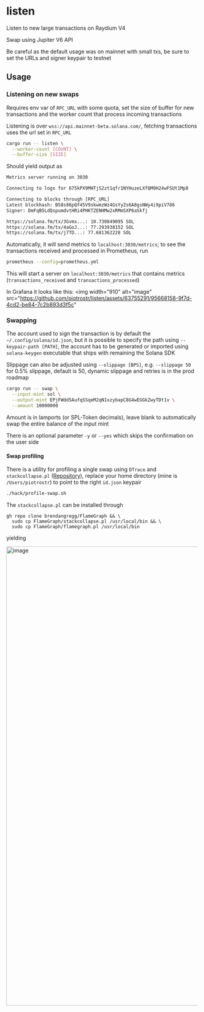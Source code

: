 # listen

Listen to new large transactions on Raydium V4

Swap using Jupiter V6 API

Be careful as the default usage was on mainnet with small txs, be sure to set
the URLs and signer keypair to testnet

## Usage

### Listening on new swaps

Requires env var of `RPC_URL` with some quota, set the size of buffer for new
transactions and the worker count that process incoming transactions

Listening is over `wss://api.mainnet-beta.solana.com/`, fetching transactions
uses the url set in `RPC_URL`

```sh
cargo run -- listen \
  --worker-count [COUNT] \
  --buffer-size [SIZE]
```

Should yield output as

```txt
Metrics server running on 3030

Connecting to logs for 675kPX9MHTjS2zt1qfr1NYHuzeLXfQM9H24wFSUt1Mp8

Connecting to blocks through [RPC_URL]
Latest blockhash: BS8s86pQf45V9skwmzWz4GsYyZs6A8gsNWy4i9piV786
Signer: DmFqB5LdQspumdvtHRi4PHKTZENHMw2xRMmSXP6aSkfj

https://solana.fm/tx/3Gvmx...: 10.730849095 SOL
https://solana.fm/tx/4aGoJ...: 77.293938152 SOL
https://solana.fm/tx/j7TD...: 77.681362228 SOL
```

Automatically, it will send metrics to `localhost:3030/metrics`; to see the
transactions received and processed in Prometheus, run

```sh
prometheus --config=prometheus.yml
```

This will start a server on `localhost:3030/metrics` that contains metrics
(`transactions_received` and `transactions_processed`)

In Grafana it looks like this:
<img
width="910"
alt="image"
src="<https://github.com/piotrostr/listen/assets/63755291/95668158-9f7d-4cd2-be84-7c2b893d3f5c>"

>

### Swapping

The account used to sign the transaction is by default the
`~/.config/solana/id.json`, but it is possible to specify the path using
`--keypair-path [PATH]`, the account has to be generated or imported using
`solana-keygen` executable that ships with remaining the Solana SDK

Slippage can also be adjusted using `--slippage [BPS]`, e.g. `--slippage 50`
for 0.5% slippage, default is 50, dynamic slippage and retries is in the prod
roadmap

```sh
cargo run -- swap \
  --input-mint sol \
  --output-mint EPjFWdd5AufqSSqeM2qN1xzybapC8G4wEGGkZwyTDt1v \
  --amount 10000000
```

Amount is in lamports (or SPL-Token decimals), leave blank to automatically
swap the entire balance of the input mint

There is an optional parameter `-y` or `--yes` which skips the confirmation on
the user side

#### Swap profiling

There is a utility for profiling a single swap using `DTrace` and
`stackcollapse.pl` ([Repository](https://github.com/brendangregg/FlameGraph)),
replace your home directory (mine is `/Users/piotrostr`) to point to the right
`id.json` keypair

```sh
./hack/profile-swap.sh
```

The `stackcollapse.pl` can be installed through

```
gh repo clone brendangregg/FlameGraph && \
  sudo cp FlameGraph/stackcollapse.pl /usr/local/bin && \
  sudo cp FlameGraph/flamegraph.pl /usr/local/bin
```

yielding

<img width="1210" alt="image" src="https://github.com/piotrostr/listen/assets/63755291/699405b7-adf0-448b-89c1-ba71152dc72b">



